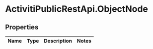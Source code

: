 # ActivitiPublicRestApi.ObjectNode

## Properties
Name | Type | Description | Notes
------------ | ------------- | ------------- | -------------



